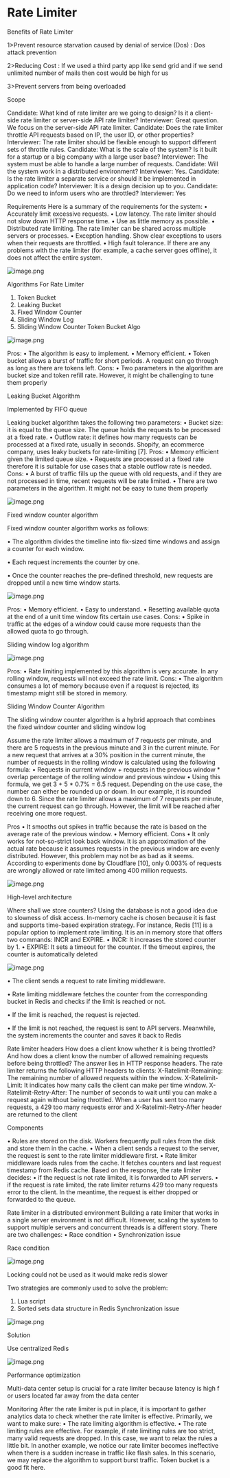 # Rate Limiter

Benefits of Rate Limiter

1>Prevent resource starvation caused by denial of service (Dos) : Dos attack prevention

2>Reducing Cost : If we used a third party app like send grid and if we send unlimited number of mails then cost would be high for us

3>Prevent servers from being overloaded

Scope

Candidate: What kind of rate limiter are we going to design? Is it a client-side rate limiter or server-side API rate limiter? Interviewer: Great question. We focus on the server-side API rate limiter.
Candidate: Does the rate limiter throttle API requests based on IP, the user ID, or other properties? Interviewer: The rate limiter should be flexible enough to support different sets of throttle rules.
Candidate: What is the scale of the system? Is it built for a startup or a big company with a large user base? Interviewer: The system must be able to handle a large number of requests.
Candidate: Will the system work in a distributed environment? Interviewer: Yes.
Candidate: Is the rate limiter a separate service or should it be implemented in application code? Interviewer: It is a design decision up to you.
Candidate: Do we need to inform users who are throttled? Interviewer: Yes



Requirements
Here is a summary of the requirements for the system:
• Accurately limit excessive requests.
• Low latency. The rate limiter should not slow down HTTP response time.
• Use as little memory as possible.
• Distributed rate limiting. The rate limiter can be shared across multiple servers or
processes.
• Exception handling. Show clear exceptions to users when their requests are throttled.
• High fault tolerance. If there are any problems with the rate limiter (for example, a cache
server goes offline), it does not affect the entire system.

![image.png](https://eraser.imgix.net/workspaces/sxabTBCPWukdhhQ5jfZK/pqzq4S07fqcma47xGOPbSlv9Jtt1/lZGhJzkfpPVz_O0ofgi_Q.png?ixlib=js-3.7.0 "image.png")



Algorithms For Rate Limiter 

1. Token Bucket
2. Leaking Bucket
3. Fixed Window Counter 
4. Sliding Window Log 
5. Sliding Window Counter
Token Bucket Algo



![image.png](https://eraser.imgix.net/workspaces/sxabTBCPWukdhhQ5jfZK/pqzq4S07fqcma47xGOPbSlv9Jtt1/sKkpcJNRQ65CPXxQRBFEO.png?ixlib=js-3.7.0 "image.png")

Pros:
• The algorithm is easy to implement.
• Memory efficient.
• Token bucket allows a burst of traffic for short periods. A request can go through as long as there are tokens left.
Cons:
• Two parameters in the algorithm are bucket size and token refill rate. However, it might be challenging to tune them properly

Leaking Bucket Algorithm 

Implemented by FIFO queue 

Leaking bucket algorithm takes the following two parameters:
• Bucket size: it is equal to the queue size. The queue holds the requests to be processed at a fixed rate.
• Outflow rate: it defines how many requests can be processed at a fixed rate, usually in seconds. Shopify, an ecommerce company, uses leaky buckets for rate-limiting [7].
Pros:
• Memory efficient given the limited queue size.
• Requests are processed at a fixed rate therefore it is suitable for use cases that a stable outflow rate is needed.
Cons:
• A burst of traffic fills up the queue with old requests, and if they are not processed in time, recent requests will be rate limited.
• There are two parameters in the algorithm. It might not be easy to tune them properly



![image.png](https://eraser.imgix.net/workspaces/sxabTBCPWukdhhQ5jfZK/pqzq4S07fqcma47xGOPbSlv9Jtt1/QHLRcM5rNKZhLDaYJpc18.png?ixlib=js-3.7.0 "image.png")



Fixed window counter algorithm 

Fixed window counter algorithm works as follows: 

• The algorithm divides the timeline into fix-sized time windows and assign a counter for each window. 

• Each request increments the counter by one.

 • Once the counter reaches the pre-defined threshold, new requests are dropped until a new time window starts.

![image.png](https://eraser.imgix.net/workspaces/sxabTBCPWukdhhQ5jfZK/pqzq4S07fqcma47xGOPbSlv9Jtt1/g8xmwBtbi1gOft_4ZuhF1.png?ixlib=js-3.7.0 "image.png")

Pros:
• Memory efficient.
• Easy to understand.
• Resetting available quota at the end of a unit time window fits certain use cases.
Cons:
• Spike in traffic at the edges of a window could cause more requests than the allowed quota to go through.

Sliding window log algorithm 

![image.png](https://eraser.imgix.net/workspaces/sxabTBCPWukdhhQ5jfZK/pqzq4S07fqcma47xGOPbSlv9Jtt1/_BLWJNv34IiYchihuQDR6.png?ixlib=js-3.7.0 "image.png")

Pros:
• Rate limiting implemented by this algorithm is very accurate. In any rolling window, requests will not exceed the rate limit.
Cons:
• The algorithm consumes a lot of memory because even if a request is rejected, its timestamp might still be stored in memory.

Sliding Window Counter Algorithm 

The sliding window counter algorithm is a hybrid approach that combines the fixed window counter and sliding window log

Assume the rate limiter allows a maximum of 7 requests per minute, and there are 5 requests in the previous minute and 3 in the current minute. For a new request that arrives at a 30% position in the current minute, the number of requests in the rolling window is calculated using the following formula:
• Requests in current window + requests in the previous window * overlap percentage of the rolling window and previous window
• Using this formula, we get 3 + 5 * 0.7% = 6.5 request. Depending on the use case, the number can either be rounded up or down. In our example, it is rounded down to 6. Since the rate limiter allows a maximum of 7 requests per minute, the current request can go through. However, the limit will be reached after receiving one more request.

Pros
• It smooths out spikes in traffic because the rate is based on the average rate of the previous window.
• Memory efficient.
Cons
• It only works for not-so-strict look back window. It is an approximation of the actual rate because it assumes requests in the previous window are evenly distributed. However, this problem may not be as bad as it seems. According to experiments done by Cloudflare [10], only 0.003% of requests are wrongly allowed or rate limited among 400 million requests.

![image.png](https://eraser.imgix.net/workspaces/sxabTBCPWukdhhQ5jfZK/pqzq4S07fqcma47xGOPbSlv9Jtt1/64FTkT6GIrzCgTiVVoCwK.png?ixlib=js-3.7.0 "image.png")

High-level architecture

Where shall we store counters? Using the database is not a good idea due to slowness of disk access. In-memory cache is chosen because it is fast and supports time-based expiration strategy. For instance, Redis [11] is a popular option to implement rate limiting. It is an in memory store that offers two commands: INCR and EXPIRE.
• INCR: It increases the stored counter by 1.
• EXPIRE: It sets a timeout for the counter. If the timeout expires, the counter is automatically deleted

![image.png](https://eraser.imgix.net/workspaces/sxabTBCPWukdhhQ5jfZK/pqzq4S07fqcma47xGOPbSlv9Jtt1/dnt7qiN-gvFci9gXGESKz.png?ixlib=js-3.7.0 "image.png")

• The client sends a request to rate limiting middleware. 

• Rate limiting middleware fetches the counter from the corresponding bucket in Redis and checks if the limit is reached or not.

 • If the limit is reached, the request is rejected. 

• If the limit is not reached, the request is sent to API servers. Meanwhile, the system increments the counter and saves it back to Redis

Rate limiter headers
How does a client know whether it is being throttled? And how does a client know the number of allowed remaining requests before being throttled? The answer lies in HTTP response headers. The rate limiter returns the following HTTP headers to clients:
X-Ratelimit-Remaining: The remaining number of allowed requests within the window.
X-Ratelimit-Limit: It indicates how many calls the client can make per time window.
X-Ratelimit-Retry-After: The number of seconds to wait until you can make a request again without being throttled. When a user has sent too many requests, a 429 too many requests error and X-Ratelimit-Retry-After header are returned to the client

Components

• Rules are stored on the disk. Workers frequently pull rules from the disk and store them in the cache.
• When a client sends a request to the server, the request is sent to the rate limiter middleware first.
• Rate limiter middleware loads rules from the cache. It fetches counters and last request timestamp from Redis cache. Based on the response, the rate limiter decides:
• if the request is not rate limited, it is forwarded to API servers.
• if the request is rate limited, the rate limiter returns 429 too many requests error to the client. In the meantime, the request is either dropped or forwarded to the queue.

Rate limiter in a distributed environment
Building a rate limiter that works in a single server environment is not difficult. However, scaling the system to support multiple servers and concurrent threads is a different story.
There are two challenges:
• Race condition
• Synchronization issue

Race condition

 

![image.png](https://eraser.imgix.net/workspaces/sxabTBCPWukdhhQ5jfZK/pqzq4S07fqcma47xGOPbSlv9Jtt1/v2PDy0uHBE2y_WGBbK0K3.png?ixlib=js-3.7.0 "image.png")

Locking could not be used as it would make redis slower

Two strategies are commonly used to solve the problem:

1. Lua script 
2. Sorted sets data structure in Redis 
Synchronization issue

![image.png](https://eraser.imgix.net/workspaces/sxabTBCPWukdhhQ5jfZK/pqzq4S07fqcma47xGOPbSlv9Jtt1/P5Oiq6gXA7ppK0dEK5fHg.png?ixlib=js-3.7.0 "image.png")

Solution 

 Use centralized Redis 

![image.png](https://eraser.imgix.net/workspaces/sxabTBCPWukdhhQ5jfZK/pqzq4S07fqcma47xGOPbSlv9Jtt1/1apEY_VzymFP_pQynJoxo.png?ixlib=js-3.7.0 "image.png")

Performance optimization

Multi-data center setup is crucial for a rate limiter because latency is high f or users located far away from the data center

Monitoring
After the rate limiter is put in place, it is important to gather analytics data to check whether the rate limiter is effective. Primarily, we want to make sure:
• The rate limiting algorithm is effective.
• The rate limiting rules are effective.
For example, if rate limiting rules are too strict, many valid requests are dropped. In this case, we want to relax the rules a little bit. In another example, we notice our rate limiter becomes ineffective when there is a sudden increase in traffic like flash sales. In this scenario, we may
replace the algorithm to support burst traffic. Token bucket is a good fit here.





